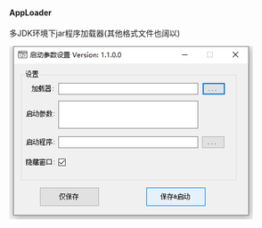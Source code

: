 #### AppLoader

多JDK环境下jar程序加载器(其他格式文件也阔以)

![image-20220522203427551](https://raw.githubusercontent.com/DeEpinGh0st/BlogOSS/main/aticles/2022/05/22/202205222034780.png)